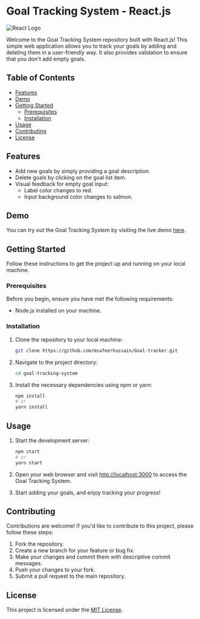 # Goal Tracking System - React.js

![React Logo](https://upload.wikimedia.org/wikipedia/commons/thumb/a/a7/React-icon.svg/512px-React-icon.svg.png)

Welcome to the Goal Tracking System repository built with React.js! This simple web application allows you to track your goals by adding and deleting them in a user-friendly way. It also provides validation to ensure that you don't add empty goals.

## Table of Contents
- [Features](#features)
- [Demo](#demo)
- [Getting Started](#getting-started)
  - [Prerequisites](#prerequisites)
  - [Installation](#installation)
- [Usage](#usage)
- [Contributing](#contributing)
- [License](#license)

## Features
- Add new goals by simply providing a goal description.
- Delete goals by clicking on the goal list item.
- Visual feedback for empty goal input:
  - Label color changes to red.
  - Input background color changes to salmon.

## Demo
You can try out the Goal Tracking System by visiting the live demo [here](https://goal-tracker-six.vercel.app/).

## Getting Started
Follow these instructions to get the project up and running on your local machine.

### Prerequisites
Before you begin, ensure you have met the following requirements:
- Node.js installed on your machine.

### Installation
1. Clone the repository to your local machine:
   ```sh
   git clone https://github.com/msafeerhussain/Goal-tracker.git
   ```

2. Navigate to the project directory:
   ```sh
   cd goal-tracking-system
   ```

3. Install the necessary dependencies using npm or yarn:
   ```sh
   npm install
   # or
   yarn install
   ```

## Usage
1. Start the development server:
   ```sh
   npm start
   # or
   yarn start
   ```

2. Open your web browser and visit [http://localhost:3000](http://localhost:3000) to access the Goal Tracking System.

3. Start adding your goals, and enjoy tracking your progress!

## Contributing
Contributions are welcome! If you'd like to contribute to this project, please follow these steps:
1. Fork the repository.
2. Create a new branch for your feature or bug fix.
3. Make your changes and commit them with descriptive commit messages.
4. Push your changes to your fork.
5. Submit a pull request to the main repository.

## License
This project is licensed under the [MIT License](LICENSE.md).

